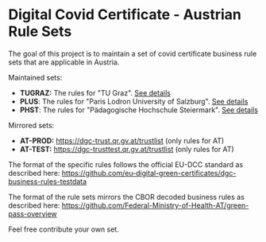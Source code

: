 # Digital Covid Certificate - Austrian Rule Sets

The goal of this project is to maintain a set of covid certificate business
rule sets that are applicable in Austria.

Maintained sets:

* **TUGRAZ:** The rules for "TU Graz". [See details](./rulesets/TUGRAZ/README.md)
* **PLUS**: The rules for "Paris Lodron University of Salzburg". [See details](./rulesets/PLUS/README.md)
* **PHST**: The rules for "Pädagogische Hochschule Steiermark". [See details](./rulesets/PHST/README.md)

Mirrored sets:

* **AT-PROD:** https://dgc-trust.qr.gv.at/trustlist (only rules for AT)
* **AT-TEST:** https://dgc-trusttest.qr.gv.at/trustlist (only rules for AT)

The format of the specific rules follows the official EU-DCC standard as
described here:
https://github.com/eu-digital-green-certificates/dgc-business-rules-testdata

The format of the rule sets mirrors the CBOR decoded business rules as described
here: https://github.com/Federal-Ministry-of-Health-AT/green-pass-overview

Feel free contribute your own set.